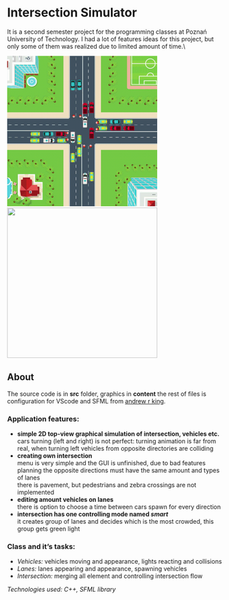 # Intersection Simulator
It is a second semester project for the programming classes at Poznań University of Technology.
I had a lot of features ideas for this project, but only some of them was realized due to limited amount of time.\

<img src="GIF/smallIntersection.gif" height="350" width="350">
<img src="GIF/bigIntersection.gif" height="350" width="350">


## About
The source code is in **src** folder, graphics in **content** the rest of files is configuration for VScode and SFML from [andrew r king](https://github.com/andrew-r-king/sfml-vscode-boilerplate).
### Application features:
- **simple 2D top-view graphical simulation of intersection, vehicles etc.**\
	cars turning (left and right) is not perfect: turning animation is far from real, when turning left vehicles from opposite directories are colliding
-	**creating own intersection**\
menu is very simple and the GUI is unfinished, due to bad features planning the opposite directions must have the same amount and types of lanes\
there is pavement, but pedestrians and zebra crossings are not implemented
-	**editing amount vehicles on lanes**\
              there is option to choose a time between cars spawn for every direction
-	**intersection has one controlling mode named *smart***\
             it creates group of lanes and decides which is the most crowded, this group gets green light
### Class and it’s tasks:
-	*Vehicles:* vehicles moving and appearance, lights reacting and collisions
-	*Lanes:* lanes appearing and appearance, spawning vehicles
-	*Intersection:* merging all element and controlling intersection flow

<i> Technologies used: C++, SFML library <i>
	




